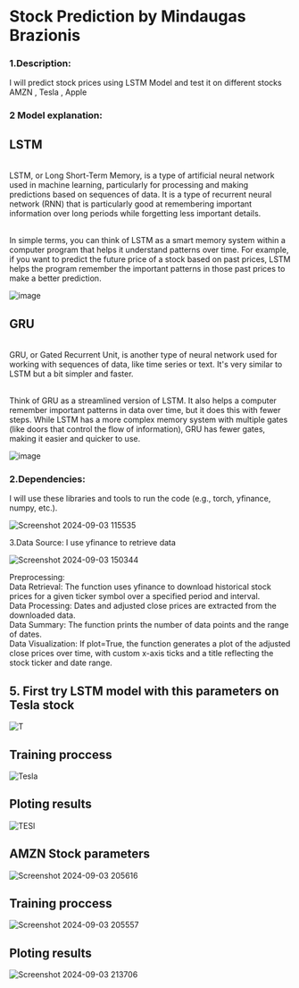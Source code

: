                                                               
# Stock Prediction by Mindaugas Brazionis


### 1.Description: 
I will predict stock prices using LSTM Model and test it on different stocks AMZN , Tesla , Apple


### 2 Model explanation:
 ## LSTM
<br>LSTM, or Long Short-Term Memory, is a type of artificial neural network used in machine learning, particularly for processing and making predictions based on sequences of data. It is a type of recurrent neural network (RNN) that is particularly good at remembering important information over long periods while forgetting less important details.

<br>In simple terms, you can think of LSTM as a smart memory system within a computer program that helps it understand patterns over time. For example, if you want to predict the future price of a stock based on past prices, LSTM helps the program remember the important patterns in those past prices to make a better prediction.


![image](https://github.com/user-attachments/assets/8e062f0a-a604-413b-90b6-e92819379f3e)


 ## GRU
<br>GRU, or Gated Recurrent Unit, is another type of neural network used for working with sequences of data, like time series or text. It's very similar to LSTM but a bit simpler and faster.

<br>Think of GRU as a streamlined version of LSTM. It also helps a computer remember important patterns in data over time, but it does this with fewer steps. While LSTM has a more complex memory system with multiple gates (like doors that control the flow of information), GRU has fewer gates, making it easier and quicker to use.


![image](https://github.com/user-attachments/assets/86d65e85-49be-4d22-8fbb-2851c9dff334)




### 2.Dependencies: 
I will use these libraries and tools to run the code (e.g., torch, yfinance, numpy, etc.).


![Screenshot 2024-09-03 115535](https://github.com/user-attachments/assets/73238d24-f770-4c47-822c-891999fdfdd2)


3.Data Source: I use yfinance to retrieve data 

![Screenshot 2024-09-03 150344](https://github.com/user-attachments/assets/3066db2a-8380-4815-9720-89d703a60c57)




Preprocessing: 
<br>Data Retrieval: The function uses yfinance to download historical stock prices for a given ticker symbol over a specified period and interval.
<br>Data Processing: Dates and adjusted close prices are extracted from the downloaded data.
<br>Data Summary: The function prints the number of data points and the range of dates.
<br>Data Visualization: If plot=True, the function generates a plot of the adjusted close prices over time, with custom x-axis ticks and a title reflecting the stock ticker and date range.



## 5. First  try LSTM model with this parameters on Tesla stock 


![T](https://github.com/user-attachments/assets/cb831d7d-6b6c-45d6-ba81-425a0965cff4)


## Training proccess

![Tesla](https://github.com/user-attachments/assets/77974db9-bab5-4a11-b14a-31e3a3f09e2e)


## Ploting results 


![TESl](https://github.com/user-attachments/assets/1d65559b-9894-4a28-8541-3ac20949440e)




## AMZN Stock parameters
![Screenshot 2024-09-03 205616](https://github.com/user-attachments/assets/36c4dd59-4d74-4d47-b6e9-992db6380fae)

## Training proccess
![Screenshot 2024-09-03 205557](https://github.com/user-attachments/assets/4d06fd84-f6cf-4e21-8b49-98a5813f0c9f)

## Ploting results


![Screenshot 2024-09-03 213706](https://github.com/user-attachments/assets/d860e56b-5169-4290-87c4-a53a63140635)





